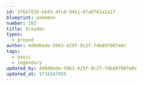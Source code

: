 ```yaml
---
id: 2f6b7835-bb43-4fcd-94b1-6fa6781a2a17
blueprint: pokemon
number: 383
title: Groudon
types:
  - ground
author: 4d8d6ede-5963-429f-9c2f-74b897007e0c
tags:
  - basic
  - legendary
updated_by: 4d8d6ede-5963-429f-9c2f-74b897007e0c
updated_at: 1716347455
---
```

